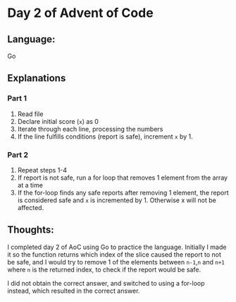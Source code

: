 # Day 2 of Advent of Code

## Language:
Go

## Explanations

### Part 1
1. Read file
2. Declare initial score (`x`) as 0
3. Iterate through each line, processing the numbers
4. If the line fulfills conditions (report is safe), increment `x` by 1.

### Part 2
1. Repeat steps 1-4
2. If report is not safe, run a for loop that removes 1 element from the array at a time
3. If the for-loop finds any safe reports after removing 1 element, the report is considered safe and `x` is incremented by 1. Otherwise x will not be affected.

## Thoughts:
I completed day 2 of AoC using Go to practice the language. Initially I made it so the function returns which index of the slice caused the report to not be safe, and I would try to remove 1 of the elements between `n-1`,`n` and `n+1` where `n` is the returned index, to check if the report would be safe. 

I did not obtain the correct answer, and switched to using a for-loop instead, which resulted in the correct answer.